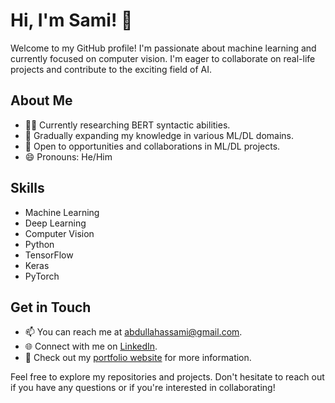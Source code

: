 # Hi, I'm Sami! 👋

Welcome to my GitHub profile! I'm passionate about machine learning and currently focused on computer vision. I'm eager to collaborate on real-life projects and contribute to the exciting field of AI.

## About Me

- 👨‍💻 Currently researching BERT syntactic abilities.
- 🌱 Gradually expanding my knowledge in various ML/DL domains.
- 💼 Open to opportunities and collaborations in ML/DL projects.
- 😄 Pronouns: He/Him

## Skills

- Machine Learning
- Deep Learning
- Computer Vision
- Python
- TensorFlow
- Keras
- PyTorch

## Get in Touch

- 📫 You can reach me at [abdullahassami@gmail.com](mailto:abdullahassami@gmail.com).
- 🌐 Connect with me on [LinkedIn]([https://www.linkedin.com/in/your-linkedin-profile](https://www.linkedin.com/in/abdullah-as-sami-6a3aa61b9/)).
- 💼 Check out my [portfolio website](https://www.your-portfolio-website.com) for more information.

Feel free to explore my repositories and projects. Don't hesitate to reach out if you have any questions or if you're interested in collaborating!

<!---
sami10644/sami10644 is a ✨ special ✨ repository because its `README.md` (this file) appears on your GitHub profile.
You can click the Preview link to take a look at your changes.
--->
